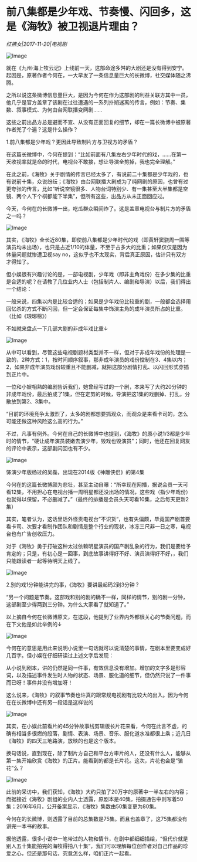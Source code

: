 # 前八集都是少年戏、节奏慢、闪回多，这是《海牧》被卫视退片理由？

*红拂女|2017-11-20|电视剧*

![Image](http://si1.go2yd.com/get-image/0ITs5Og7Ghk)

就在《九州·海上牧云记》上线前一天，这部命途多舛的大剧还是没有得到安宁。起因是，原著作者今何在，一大早发了一条信息量巨大的长微博，社交媒体随之沸腾。

之所以说这条微博信息量巨大，是因为今何在作为这部剧的利益关联方其中一员，他几乎是官方盖章了该剧在过往遭遇的一系列扑朔迷离的传言，例如：节奏、集数、叙事模式、为何由台网联播变网剧……

这些之前出品方总是避而不宣、从没有正面回复的细节，却在一篇长微博中被原著作者兜了个遍？这是什么操作？

1.前八集都是少年戏？更因此导致制片方与卫视方的矛盾？

在这篇长微博中，今何在提到：“比如前面有八集左右少年时代的戏，……在第一天收视率就是命的时代，电视台不敢接，想让导演全剪掉，我也完全理解。”

在此之前，《海牧》关于剧情的传言已经太多了，有说前二十集都是少年戏的，也有说前十集，众说纷纭；《海牧》由台网联播大剧成为了纯网剧的原因，也曾有过更夸张的传言，比如“听说空镜很多、人物台词特别少、有一集甚至大半集都是空镜、两个人下个棋都能下半集”，但所有这些，出品方从未正面回应过。

今天，今何在的长微博一出，吃瓜群众瞬间炸了。这是盖章电视台与制片方的矛盾之一吗？

![Image](http://si1.go2yd.com/get-image/0ITs5SliSbA)

其实，《海牧》全长近80集，即使前八集都是少年时代的戏（即黄轩窦骁周一围等演员均未出场），也只是占近1/10的体量，不至于占多大的比重；如果仅仅是因为体量问题就惨遭卫视say no，这似乎也不太现实，背后真正原因，估计只有双方才得知了。

但小娱很有兴趣讨论的是，一部电视剧，少年戏（即非主角戏份）在多少集的比重是合适的呢？在请教了几位业内人士（包括制片人、编剧和导演）以后，我们得出一个结论：

一般来说，四集以内是比较合适的；如果是少年戏份比较重的剧，一般都会选择用回忆杀的方式不断闪回，但一定会保证每集中饰演主角的成年演员所占的比重。（比如《琅琊榜》）

不如就来盘点一下几部大剧的非成年戏比重↓

![Image](http://si1.go2yd.com/get-image/0ITs5RVYYym)

从中可以看到，尽管这些电视剧题材类型并不一样，但对于非成年戏份的处理是一致的，2种方式：1，按时间顺序叙事，那非成年演员的戏份控制在3、4集以内；2，如果非成年演员戏份较重且不能删减，就把这部分剧情打乱、以闪回形式穿插到正片中。

一位和小娱相熟的编剧告诉我们，她曾经写过的一个剧，本来写了大约20分钟的非成年戏份，最后拍成了1集，但在定剪的时候，导演把这1集的戏删掉、打乱，分散放到第2、3集中。

“目前的环境竞争太激烈了，太多的剧都想要抓观众，而观众是来看卡司的，怎么可能还做这种风险这么高的行为。”

不过，凡事有例外。今何在自己的长微博中也提到，《海牧》的原小说1/3都是少年时的情节，“硬让成年演员装嫩去演少年，毁戏也毁演员”；同时，他还在回复网友的评论中表示，这部剧闪回也有不少。

![Image](http://si1.go2yd.com/get-image/0ITs5NJp13A)

饰演少年版杨过的吴磊，出现在2014版《神雕侠侣》的第4集

今何在的这篇长微博颇为悲壮，甚至主动自曝：“所幸现在网播，据说会员一天可看12集，不用担心在电视台播一周明星都还没出场的情况，这些戏（指少年戏份）也就得以保留，不必删减了。”（最终的排播是会员头天可看10集，之后每天更新2集）

其实，笔者认为，这话里话外怪责电视台”不识货“，也有失偏颇，毕竟国产剧首要看卡司、次要才看制作团队和剧情是整个行业的现状，冰冻三尺非一日之寒，电视台也有广告创收压力。

对于《海牧》勇于打破这种太过依赖明星演员的国产剧乱象的行为，我们是要给予肯定的；只是，有初心是一回事，到底故事讲得好不好、演员演得好不好，，我们只能跟读者一起等待明天上线了。

![Image](http://si1.go2yd.com/get-image/0ITs5J8CXSq)

2.别的戏1分钟能讲完的事，《海牧》要讲最起码2到3分钟？

“另一个问题是节奏。这部戏和别的剧的确不一样，同样的情节，别的剧一分钟，这部剧至少得两到三分钟。为什么大家看了就知道了。”

以上摘自今何在长微博原文，在这段，他提到了业界内外都很关心的节奏问题，而在下文他是如此举例的↓

![Image](http://si1.go2yd.com/get-image/0ITs5PuLdA0)

今何在的意思是用此来说明小说里一句话就可以说清楚的事情，在剧本里要变成好几百字。但小娱在仔细研读过上述文字后发现：

从小说到剧本，讲的仍然是同一件事，有效信息没有增加。增加的文字多是形容词，以及描述事件发生时人物的状态、场景、服化道的细节，但仍然只说了一件事而已呀！事件并没有增加呀！

这么说来，《海牧》的叙事节奏也许真的跟常规电视剧有比较大的出入。因为今何在在长微博中还有另一段话是这样说的

![Image](http://si1.go2yd.com/get-image/0ITs5UEoRhQ)

其实，在小娱此前看片的45分钟故事线剪辑版长片花来看，今何在此言不虚，的确有相当多很燃的段落，剧情、表演、场景、音乐、服化道水准都很上乘；近几日《海牧》的四天三地路演，放映的也是这个版本。

换句话说，直到现在，除了制片方自己和平台方审片的人，还没有什么人，能够从第一集开始欣赏《海牧》的正片。能看到的都是长片花。这次，片花也会是“骗花”么？

![Image](http://si1.go2yd.com/get-image/0ITs5M7JxpY)

此前的采访中，我们获知，《海牧》大约只拍了20万字的原著中一半左右的内容；而据接近《海牧》剧组的业内人士透露，原剧本是40集，拍摄通告中则写着50集；2016年6月，公开备案显示，《海牧》集数由50集变更为80集。

今何在的长微博，则透露了目前的总集数是75集。而且也盖章了，这75集都没有讲完一本书的故事。

据他透露，很多小说中一笔带过的人物和情节，在剧中都细细描绘，“但代价就是别人五十集能拍完的海牧得拍八十集”，我们可以理解每位创作者对自己作品的珍爱之心，但还是那句话，究竟怎么样，咱们正片一起看。

